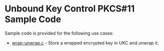 # Unbound Key Control PKCS#11 Sample Code

Sample code is provided for the following use cases:

- [wrap-unwrap.c](wrap-unwrap.c) - Store a wrapped encrypted key in UKC and unwrap it.
